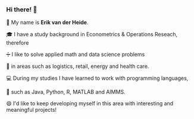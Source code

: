 ### Hi there! 👋 

👤 My name is **Erik van der Heide**.

🎓 I have a study background in Econometrics & Operations Reseach, therefore

➗ I like to solve applied math and data science problems

🚚 in areas such as logistics, retail, energy and health care.

💻 During my studies I have learned to work with programming languages,

🐍 such as Java, Python, R, MATLAB and AIMMS.

😄 I'd like to keep developing myself in this area with interesting and meaningful projects!
